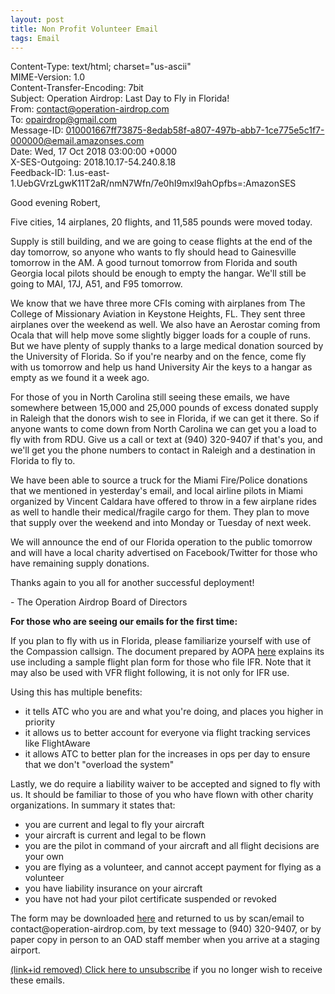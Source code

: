 ```yaml
---
layout: post
title: Non Profit Volunteer Email
tags: Email
---
```


Content-Type: text/html; charset="us-ascii"<br>
MIME-Version: 1.0<br>
Content-Transfer-Encoding: 7bit<br>
Subject: Operation Airdrop: Last Day to Fly in Florida!<br>
From: contact@operation-airdrop.com<br>
To: opairdrop@gmail.com<br>
Message-ID: <010001667ff73875-8edab58f-a807-497b-abb7-1ce775e5c1f7-000000@email.amazonses.com><br>
Date: Wed, 17 Oct 2018 03:00:00 +0000<br>
X-SES-Outgoing: 2018.10.17-54.240.8.18<br>
Feedback-ID: 1.us-east-1.UebGVrzLgwK11T2aR/nmN7Wfn/7e0hI9mxl9ahOpfbs=:AmazonSES<br>

<p>Good evening Robert,</p>
<p>Five cities, 14 airplanes, 20 flights, and 11,585 pounds were moved today.  </p>
<p>Supply is still building, and we are going to cease flights at the end of the day tomorrow, so anyone who wants to fly should head to Gainesville tomorrow in the AM.  A good turnout tomorrow from Florida and south Georgia local pilots should be enough to empty the hangar.  We'll still be going to MAI, 17J, A51, and F95 tomorrow.</p>
<p>We know that we have three more CFIs coming with airplanes from The College of Missionary Aviation in Keystone Heights, FL.  They sent three airplanes over the weekend as well.  We also have an Aerostar coming from Ocala that will help move some slightly bigger loads for a couple of runs.  But we have plenty of supply thanks to a large medical donation sourced by the University of Florida. So if you're nearby and on the fence, come fly with us tomorrow and help us hand University Air the keys to a hangar as empty as we found it a week ago.</p>
<p>For those of you in North Carolina still seeing these emails, we have somewhere between 15,000 and 25,000 pounds of excess donated supply in Raleigh that the donors wish to see in Florida, if we can get it there.  So if anyone wants to come down from North Carolina we can get you a load to fly with from RDU.  Give us a call or text at (940) 320-9407 if that's you, and we'll get you the phone numbers to contact in Raleigh and a destination in Florida to fly to.  </p>
<p>We have been able to source a truck for the Miami Fire/Police donations that we mentioned in yesterday's email, and local airline pilots in Miami organized by Vincent Caldara have offered to throw in a few airplane rides as well to handle their medical/fragile cargo for them.  They plan to move that supply over the weekend and into Monday or Tuesday of next week.</p>
<p>We will announce the end of our Florida operation to the public tomorrow and will have a local charity advertised on Facebook/Twitter for those who have remaining supply donations.</p>
<p>Thanks again to you all for another successful deployment!</p>
<p>- The Operation Airdrop Board of Directors</p>
<p><strong>For those who are seeing our emails for the first time:</strong></p>
<p>If you plan to fly with us in Florida, please familiarize yourself with use of the Compassion callsign. The document prepared by AOPA <a href="https://www.operation-airdrop.com/compassion.pdf">here</a> explains its use including a sample flight plan form for those who file IFR. Note that it may also be used with VFR flight following, it is not only for IFR use.</p>
<p>Using this has multiple benefits:</p>
<ul>
<li>it tells ATC who you are and what you're doing, and places you higher in priority</li>
<li>it allows us to better account for everyone via flight tracking services like FlightAware</li>
<li>it allows ATC to better plan for the increases in ops per day to ensure that we don't "overload the system"</li>
</ul>
<p>Lastly, we do require a liability waiver to be accepted and signed to fly with us. It should be familiar to those of you who have flown with other charity organizations. In summary it states that:</p>
<ul>
<li>you are current and legal to fly your aircraft</li>
<li>your aircraft is current and legal to be flown</li>
<li>you are the pilot in command of your aircraft and all flight decisions are your own</li>
<li>you are flying as a volunteer, and cannot accept payment for flying as a volunteer</li>
<li>you have liability insurance on your aircraft</li>
<li>you have not had your pilot certificate suspended or revoked</li>
</ul>
<p>The form may be downloaded <a href="https://www.operation-airdrop.com/volunteer-waiver.pdf">here</a> and returned to us by scan/email to contact@operation-airdrop.com, by text message to (940) 320-9407, or by paper copy in person to an OAD staff member when you arrive at a staging airport.</p>
<p><a href="https://google.com/">(link+id removed) Click here to unsubscribe</a> if you no longer wish to receive these emails.</p>